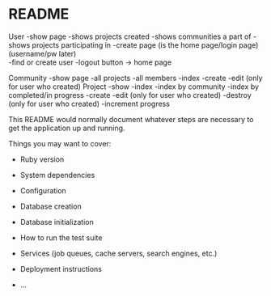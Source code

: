 # README

User
	-show page
        -shows projects created
        -shows communities a part of
        -shows projects participating in 
	-create page (is the home page/login page) (username/pw later)  
        -find or create user
    -logout button -> home page
	
Community
	-show page
		-all projects
		-all members
	-index 
	-create
	-edit (only for user who created)
Project
	-show
	-index
	-index by community
	-index by completed/in progress
	-create
	-edit (only for user who created)
	-destroy (only for user who created)
	-increment progress






This README would normally document whatever steps are necessary to get the
application up and running.

Things you may want to cover:

* Ruby version

* System dependencies

* Configuration

* Database creation

* Database initialization

* How to run the test suite

* Services (job queues, cache servers, search engines, etc.)

* Deployment instructions

* ...
